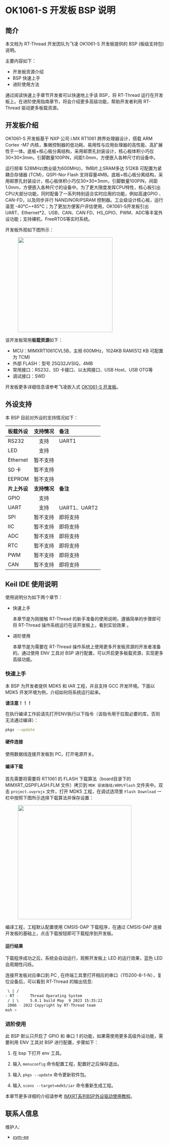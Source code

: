 # OK1061-S 开发板 BSP 说明

## 简介

本文档为 RT-Thread 开发团队为飞凌 OK1061-S 开发板提供的 BSP (板级支持包) 说明。

主要内容如下：

- 开发板资源介绍
- BSP 快速上手
- 进阶使用方法

通过阅读快速上手章节开发者可以快速地上手该 BSP，将 RT-Thread 运行在开发板上。在进阶使用指南章节，将会介绍更多高级功能，帮助开发者利用 RT-Thread 驱动更多板载资源。

## 开发板介绍


OK1061-S 开发板基于 NXP 公司 i.MX RT1061 跨界处理器设计，搭载 ARM Cortex -M7 内核，集微控制器的低功耗、易用性与应用处理器的高性能、高扩展性于一体。底板+核心板分离结构，采用邮票孔封装设计，核心板体积小巧仅30×30×3mm，引脚数量100PIN，间距1.0mm，方便嵌入各种尺寸的设备中。


运行频率 528MHz(商业级为600MHz)，1MB片上SRAM多达 512KB 可配置为紧耦合存储器 (TCM)，QSPI-Nor Flash 支持容量4MB。底板+核心板分离结构，采用邮票孔封装设计，核心板体积小巧仅30×30×3mm，引脚数量100PIN，间距1.0mm，方便嵌入各种尺寸的设备中。为了更大限度发挥CPU特性，核心板引出CPU大部分功能，同时配备了一系列特别适合实时应用的功能，例如高速GPIO 、CAN-FD，以及同步并行 NAND/NOR/PSRAM 控制器。工业级设计核心板，运行温宽 -40℃~+85℃；为了更加方便客户评估使用，OK1061-S开发板引出UART、Ethernet*2、USB、CAN、CAN FD、HS_GPIO、PWM、ADC等丰富外设功能；支持裸机，FreeRTOS等实时系统。


开发板外观如下图所示：

<figure>
  <img src = "./figures/board.png" width=300 ">
</figure>


该开发板常用**板载资源**如下：

- MCU：MIMXRT1061CVL5B，主频 600MHz，1024KB RAM(512 KB 可配置为 TCM)
- 外部 FLASH：型号 25Q32JVSIQ，4MB
- 常用接口：RS232、SD 卡接口、以太网接口、USB Host、USB OTG等
- 调试接口：SWD

开发板更多详细信息请参考飞凌嵌入式 [OK1061-S 开发板](https://www.forlinx.com/product/rs1061-45.html)。

## 外设支持

本 BSP 目前对外设的支持情况如下：

| **板载外设** | **支持情况** | **备注**             |
| :---------- | :----: | :----------------------- |
| RS232       |  支持    |  UART1                  |
| LED         |  支持    |                          |
| Ethernet    | 暂不支持 |                           |
| SD 卡       | 暂不支持 |                            |
| EEPROM      | 暂不支持 |                            |
| **片上外设** | **支持情况** | **备注**                |
| GPIO        |  支持    |                           |
| UART        |  支持    |   UART1、UART2            |
| SPI         | 暂不支持  |  即将支持                  |
| IIC         | 暂不支持  |  即将支持                  |
| ADC         | 暂不支持  |  即将支持                  |
| RTC         | 暂不支持  |  即将支持                  |
| PWM         | 暂不支持  |  即将支持                  |
| CAN         | 暂不支持  |  即将支持                  |


## Keil IDE 使用说明

使用说明分为如下两个章节：

- 快速上手

    本章节是为刚接触 RT-Thread 的新手准备的使用说明，遵循简单的步骤即可将 RT-Thread 操作系统运行在该开发板上，看到实验效果 。

- 进阶使用

    本章节是为需要在 RT-Thread 操作系统上使用更多开发板资源的开发者准备的。通过使用 ENV 工具对 BSP 进行配置，可以开启更多板载资源，实现更多高级功能。


### 快速上手

本 BSP 为开发者提供 MDK5 和 IAR 工程，并且支持 GCC 开发环境。下面以 MDK5 开发环境为例，介绍如何将系统运行起来。

**请注意！！！**

在执行编译工作前请先打开ENV执行以下指令（该指令用于拉取必要的库，否则无法通过编译）：

```bash
pkgs --update
```

#### 硬件连接

使用数据线连接开发板到 PC，打开电源开关。

#### 编译下载

首先需要将需要将 RT1061 的 FLASH 下载算法（board目录下的 MIMXRT_QSPIFLASH.FLM 文件）拷贝到 `MDK 安装路径/ARM/Flash` 文件夹中。双击 `project.uvprojx` 文件，打开 MDK5 工程，在调试选项里 `Flash Download` 一栏中按照下图所示选择下载算法并保存设置：

<figure>
  <img src = "./figures/flash.png" width=360>
</figure>

编译工程，工程默认配置使用 CMSIS-DAP 下载程序，在通过 CMSIS-DAP 连接开发板的基础上，点击下载按钮即可下载程序到开发板。

#### 运行结果

下载程序成功之后，系统会自动运行，观察开发板上 LED 的运行效果，蓝色 LED 会周期性闪烁。

连接开发板对应串口到 PC , 在终端工具里打开相应的串口（115200-8-1-N），复位设备后，可以看到 RT-Thread 的输出信息:

```bash
 \ | /
- RT -     Thread Operating System
 / | \     5.0.1 build May  9 2023 15:35:22
 2006 - 2022 Copyright by RT-Thread team
msh >
```
### 进阶使用

此 BSP 默认只开启了 GPIO 和 串口 1 的功能，如果需使用更多高级外设功能，需要利用 ENV 工具对 BSP 进行配置，步骤如下：

1. 在 bsp 下打开 env 工具。

2. 输入 `menuconfig` 命令配置工程，配置好之后保存退出。

3. 输入 `pkgs --update` 命令更新软件包。

4. 输入 `scons --target=mdk5/iar` 命令重新生成工程。

本章节更多详细的介绍请参考 [IMXRT系列BSP外设驱动使用教程](../docs/IMXRT系列BSP外设驱动使用教程.md)。



## 联系人信息

维护人:

- [xym-ee](https://github.com/xym-ee)